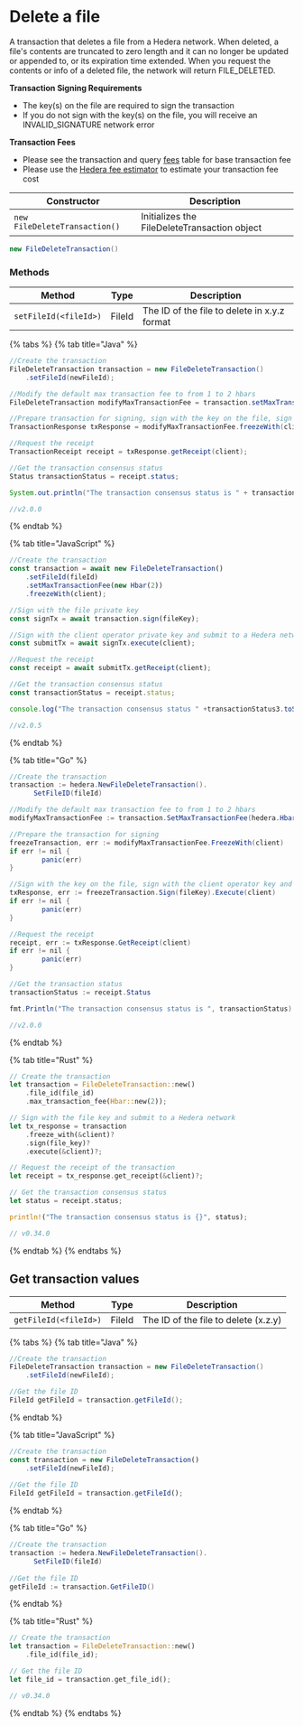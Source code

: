 # Delete a file

A transaction that deletes a file from a Hedera network. When deleted, a file's contents are truncated to zero length and it can no longer be updated or appended to, or its expiration time extended. When you request the contents or info of a deleted file, the network will return FILE\_DELETED.

**Transaction Signing Requirements**

* The key(s) on the file are required to sign the transaction
* If you do not sign with the key(s) on the file, you will receive an INVALID\_SIGNATURE network error

**Transaction Fees**

* Please see the transaction and query [fees](../../../networks/mainnet/fees/#transaction-and-query-fees) table for base transaction fee
* Please use the [Hedera fee estimator](https://hedera.com/fees) to estimate your transaction fee cost

| Constructor                   | Description                                  |
| ----------------------------- | -------------------------------------------- |
| `new FileDeleteTransaction()` | Initializes the FileDeleteTransaction object |

```java
new FileDeleteTransaction()
```

### Methods

| Method                | Type   | Description                                  |
| --------------------- | ------ | -------------------------------------------- |
| `setFileId(<fileId>)` | FileId | The ID of the file to delete in x.y.z format |

{% tabs %}
{% tab title="Java" %}
```java
//Create the transaction
FileDeleteTransaction transaction = new FileDeleteTransaction()
    .setFileId(newFileId);

//Modify the default max transaction fee to from 1 to 2 hbars
FileDeleteTransaction modifyMaxTransactionFee = transaction.setMaxTransactionFee(new Hbar(2));

//Prepare transaction for signing, sign with the key on the file, sign with the client operator key and submit to a Hedera network
TransactionResponse txResponse = modifyMaxTransactionFee.freezeWith(client).sign(key).execute(client);

//Request the receipt
TransactionReceipt receipt = txResponse.getReceipt(client);

//Get the transaction consensus status
Status transactionStatus = receipt.status;

System.out.println("The transaction consensus status is " + transactionStatus);

//v2.0.0
```
{% endtab %}

{% tab title="JavaScript" %}
```javascript
//Create the transaction
const transaction = await new FileDeleteTransaction()
    .setFileId(fileId)
    .setMaxTransactionFee(new Hbar(2))
    .freezeWith(client);

//Sign with the file private key
const signTx = await transaction.sign(fileKey);

//Sign with the client operator private key and submit to a Hedera network
const submitTx = await signTx.execute(client);

//Request the receipt
const receipt = await submitTx.getReceipt(client);

//Get the transaction consensus status
const transactionStatus = receipt.status;

console.log("The transaction consensus status " +transactionStatus3.toString());

//v2.0.5
```
{% endtab %}

{% tab title="Go" %}
```java
//Create the transaction
transaction := hedera.NewFileDeleteTransaction().
	  SetFileID(fileId)

//Modify the default max transaction fee to from 1 to 2 hbars
modifyMaxTransactionFee := transaction.SetMaxTransactionFee(hedera.HbarFrom(2, hedera.HbarUnits.Hbar))

//Prepare the transaction for signing
freezeTransaction, err := modifyMaxTransactionFee.FreezeWith(client)
if err != nil {
		panic(err)
}

//Sign with the key on the file, sign with the client operator key and submit to a Hedera network
txResponse, err := freezeTransaction.Sign(fileKey).Execute(client)
if err != nil {
		panic(err)
}

//Request the receipt
receipt, err := txResponse.GetReceipt(client)
if err != nil {
		panic(err)
}

//Get the transaction status
transactionStatus := receipt.Status

fmt.Println("The transaction consensus status is ", transactionStatus)

//v2.0.0
```
{% endtab %}

{% tab title="Rust" %}
```rust
// Create the transaction
let transaction = FileDeleteTransaction::new()
    .file_id(file_id)
    .max_transaction_fee(Hbar::new(2));

// Sign with the file key and submit to a Hedera network
let tx_response = transaction
    .freeze_with(&client)?
    .sign(file_key)?
    .execute(&client)?;

// Request the receipt of the transaction
let receipt = tx_response.get_receipt(&client)?;

// Get the transaction consensus status
let status = receipt.status;

println!("The transaction consensus status is {}", status);

// v0.34.0
```
{% endtab %}
{% endtabs %}

## Get transaction values

| Method                | Type   | Description                          |
| --------------------- | ------ | ------------------------------------ |
| `getFileId(<fileId>)` | FileId | The ID of the file to delete (x.z.y) |

{% tabs %}
{% tab title="Java" %}
```java
//Create the transaction
FileDeleteTransaction transaction = new FileDeleteTransaction()
    .setFileId(newFileId);

//Get the file ID
FileId getFileId = transaction.getFileId();
```
{% endtab %}

{% tab title="JavaScript" %}
```javascript
//Create the transaction
const transaction = new FileDeleteTransaction()
    .setFileId(newFileId);
    
//Get the file ID
FileId getFileId = transaction.getFileId();
```
{% endtab %}

{% tab title="Go" %}
```java
//Create the transaction
transaction := hedera.NewFileDeleteTransaction().
	  SetFileID(fileId)
	
//Get the file ID
getFileId := transaction.GetFileID()
```
{% endtab %}

{% tab title="Rust" %}
```rust
// Create the transaction
let transaction = FileDeleteTransaction::new()
    .file_id(file_id);

// Get the file ID
let file_id = transaction.get_file_id();

// v0.34.0
```
{% endtab %}
{% endtabs %}
